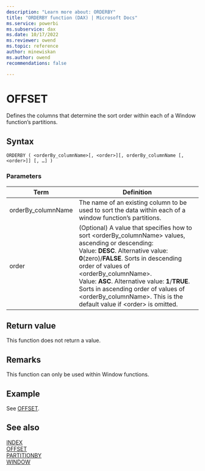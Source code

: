 ```yaml
---
description: "Learn more about: ORDERBY"
title: "ORDERBY function (DAX) | Microsoft Docs"
ms.service: powerbi 
ms.subservice: dax
ms.date: 10/17/2022
ms.reviewer: owend
ms.topic: reference
author: minewiskan
ms.author: owend 
recommendations: false

---
```


# OFFSET

Defines the columns that determine the sort order within each of a Window function’s partitions.
  
## Syntax  
  
```dax
ORDERBY ( <orderBy_columnName>[, <order>][, orderBy_columnName [, <order>]] [, …] )
```
  
### Parameters  
  
|Term|Definition|  
|--------|--------------|  
|orderBy_columnName|The name of an existing column to be used to sort the data within each of a window function’s partitions.|
|order|(Optional) A value that specifies how to sort \<orderBy_columnName> values, ascending or descending:<br> Value: **DESC**. Alternative value: **0**(zero)/**FALSE**. Sorts in descending order of values of \<orderBy_columnName>. <br> Value: **ASC**. Alternative value: **1**/**TRUE**. Sorts in ascending order of values of \<orderBy_columnName>. This is the default value if \<order> is omitted.|

## Return value

This function does not return a value.  
  
## Remarks

This function can only be used within Window functions.

## Example

See [OFFSET](offset-function-dax.md).

## See also

[INDEX](index-function-dax.md)  
[OFFSET](offset-function-dax.md)  
[PARTITIONBY](partitionby-function-dax.md)  
[WINDOW](window-function-dax.md)